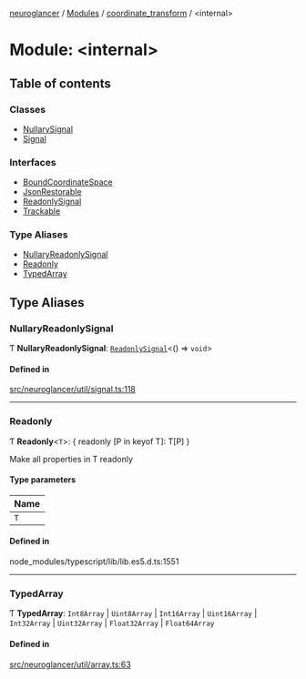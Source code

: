 [neuroglancer](../README.md) / [Modules](../modules.md) / [coordinate\_transform](coordinate_transform.md) / <internal\>

# Module: <internal\>

## Table of contents

### Classes

- [NullarySignal](../classes/coordinate_transform._internal_.NullarySignal.md)
- [Signal](../classes/coordinate_transform._internal_.Signal.md)

### Interfaces

- [BoundCoordinateSpace](../interfaces/coordinate_transform._internal_.BoundCoordinateSpace.md)
- [JsonRestorable](../interfaces/coordinate_transform._internal_.JsonRestorable.md)
- [ReadonlySignal](../interfaces/coordinate_transform._internal_.ReadonlySignal.md)
- [Trackable](../interfaces/coordinate_transform._internal_.Trackable.md)

### Type Aliases

- [NullaryReadonlySignal](coordinate_transform._internal_.md#nullaryreadonlysignal)
- [Readonly](coordinate_transform._internal_.md#readonly)
- [TypedArray](coordinate_transform._internal_.md#typedarray)

## Type Aliases

### NullaryReadonlySignal

Ƭ **NullaryReadonlySignal**: [`ReadonlySignal`](../interfaces/coordinate_transform._internal_.ReadonlySignal.md)<() => `void`\>

#### Defined in

[src/neuroglancer/util/signal.ts:118](https://github.com/ActiveBrainAtlas2/neuroglancer/blob/540617bc/src/neuroglancer/util/signal.ts#L118)

___

### Readonly

Ƭ **Readonly**<`T`\>: { readonly [P in keyof T]: T[P] }

Make all properties in T readonly

#### Type parameters

| Name |
| :------ |
| `T` |

#### Defined in

node_modules/typescript/lib/lib.es5.d.ts:1551

___

### TypedArray

Ƭ **TypedArray**: `Int8Array` \| `Uint8Array` \| `Int16Array` \| `Uint16Array` \| `Int32Array` \| `Uint32Array` \| `Float32Array` \| `Float64Array`

#### Defined in

[src/neuroglancer/util/array.ts:63](https://github.com/ActiveBrainAtlas2/neuroglancer/blob/540617bc/src/neuroglancer/util/array.ts#L63)
